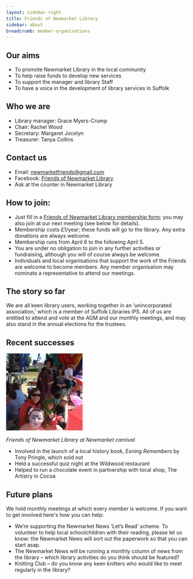 ```yaml
---
layout: sidebar-right
title: Friends of Newmarket Library
sidebar: about
breadcrumb: member-organisations
---
```

## Our aims

* To promote Newmarket Library in the local community
* To help raise funds to develop new services
* To support the manager and library Staff
* To have a voice in the development of library services in Suffolk

## Who we are

* Library manager: Grace Myers-Crump
* Chair: Rachel Wood
* Secretary: Margaret Jocelyn
* Treasurer: Tanya Collins

## Contact us

* Email: newmarketfriends@gmail.com
* Facebook: [Friends of Newmarket Library](http://www.facebook.com/friendsofnewmarketlibrary)
* Ask at the counter in Newmarket Library

## How to join:

* Just fill in a [Friends of Newmarket Library membership form](/assets/pdf/friends-of-newmarket-library-membership-form.pdf); you may also join at our next meeting (see below for details).
* Membership costs £1/year; these funds will go to the library. Any extra donations are always welcome.
* Membership runs from April 6 to the following April 5.
* You are under no obligation to join in any further activities or fundraising, although you will of course always be welcome.
* Individuals and local organisations that support the work of the Friends are welcome to become members. Any member organisation may nominate a representative to attend our meetings.

## The story so far

​We are all keen library users, working together in an ‘unincorporated association,’ which is a member of Suffolk Libraries IPS. All of us are entitled to attend and vote at the AGM and our monthly meetings, and may also stand in the annual elections for the trustees.

## Recent successes

![Friends of Newmarket Library at Newmarket carnival](/images/article/friends-of-newmarket-library-at-newmarket-carnival.jpg)

*Friends of Newmarket Library at Newmarket carnival*

* Involved in the launch of a local history book, <cite>Exning Remembers</cite> by Tony Pringle, which sold out
* Held a successful quiz night at the Wildwood restaurant
* Helped to run a chocolate event in partnership with local shop, The Artistry in Cocoa

## Future plans

We hold monthly meetings at which every member is welcome. If you want to get involved here's how you can help:

* We’re supporting the Newmarket News ‘Let’s Read’ scheme. To volunteer to help local schoolchildren with their reading, please let us know: the Newmarket News will sort out the paperwork so that you can start asap.
* The Newmarket News will be running a monthly column of news from the library – which library activities do you think should be featured?
* Knitting Club – do you know any keen knitters who would like to meet regularly in the library?
